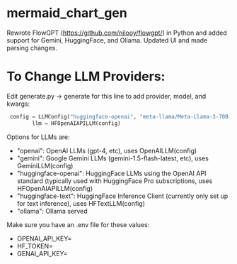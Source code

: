 # mermaid_chart_gen
Rewrote FlowGPT (https://github.com/nilooy/flowgpt/) in Python and added support for Gemini, HuggingFace, and Ollama. Updated UI and made parsing changes.

# To Change LLM Providers:

Edit generate.py -> generate for this line to add provider, model, and kwargs:

```python
 config = LLMConfig("huggingface-openai", "meta-llama/Meta-Llama-3-70B-Instruct", temperature=0.1, max_tokens=4096)
        llm = HFOpenAIAPILLM(config)
```
Options for LLMs are:
- "openai": OpenAI LLMs (gpt-4, etc), uses OpenAILLM(config)
- "gemini": Google Gemini LLMs (gemini-1.5-flash-latest, etc), uses GeminiLLM(config)
- "huggingface-openai": HuggingFace LLMs using the OpenAI API standard (typically used with HuggingFace Pro subscriptions, uses HFOpenAIAPILLM(config)
- "huggingface-text": HuggingFace Inference Client (currently only set up for text inference), uses HFTextLLM(config)
- "ollama": Ollama served
        
Make sure you have an .env file for these values:
- OPENAI_API_KEY=
- HF_TOKEN=
- GENAI_API_KEY=
